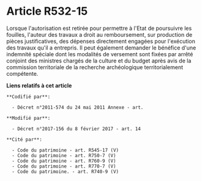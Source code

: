# Article R532-15

Lorsque l'autorisation est retirée pour permettre à l'Etat de poursuivre les fouilles, l'auteur des travaux a droit au
remboursement, sur production de pièces justificatives, des dépenses directement engagées pour l'exécution des travaux qu'il
a entrepris. Il peut également demander le bénéfice d'une indemnité spéciale dont les modalités de versement sont fixées par
arrêté conjoint des ministres chargés de la culture et du budget après avis de la     commission territoriale de la recherche
archéologique territorialement compétente.

**Liens relatifs à cet article**

	**Codifié par**:

	  - Décret n°2011-574 du 24 mai 2011 Annexe - art.

	**Modifié par**:

	  - Décret n°2017-156 du 8 février 2017 - art. 14

	**Cité par**:

	  - Code du patrimoine - art. R545-17 (V)
	  - Code du patrimoine - art. R750-7 (V)
	  - Code du patrimoine - art. R760-9 (V)
	  - Code du patrimoine - art. R770-7 (V)
	  - Code du patrimoine. - art. R740-9 (V)
